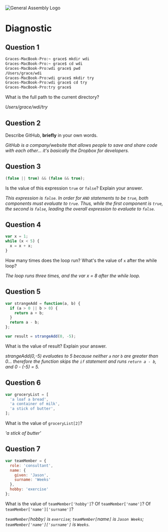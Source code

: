 ![General Assembly Logo](http://i.imgur.com/ke8USTq.png)

# Diagnostic

## Question 1

```sh
Graces-MacBook-Pro:~ grace$ mkdir wdi
Graces-MacBook-Pro:~ grace$ cd wdi
Graces-MacBook-Pro:wdi grace$ pwd
/Users/grace/wdi
Graces-MacBook-Pro:wdi grace$ mkdir try
Graces-MacBook-Pro:wdi grace$ cd try
Graces-MacBook-Pro:try grace$
```

What is the full path to the current directory?

_Users/grace/wdi/try_

## Question 2

Describe GitHub, **briefly** in your own words.

_GitHub is a company/website that allows people to save and share code with each other... it's basically the Dropbox for developers._

## Question 3

```js
(false || true) && (false && true);
```

Is the value of this expression `true` or `false`?  Explain your answer.

_This expression is `false`. In order for `AND` statements to be `true`, both components must evaluate to `true`. Thus, while the first component is `true`, the second is `false`, leading the overall expression to evaluate to `false`._

## Question 4

```js
var x = 1;
while (x < 5) {
  x = x + x;
}
```

How many times does the loop run?  What's the value of `x` after the while loop?

_The loop runs three times, and the var x = 8 after the while loop._

## Question 5

```js
var strangeAdd = function(a, b) {
  if (a > 0 || b > 0) {
    return a + b;
  }
  return a - b;
};

var result = strangeAdd(0, -5);
```

What is the value of result?  Explain your answer.

_strangeAdd(0,-5) evaluates to 5 because neither `a` nor `b` are greater than 0... therefore the function skips the `if` statement and runs `return a - b`, and 0 - (-5) = 5._

## Question 6

```js
var groceryList = [
  'a loaf a bread',
  'a container of milk',
  'a stick of butter',
];
```

What is the value of `groceryList[2]`?

_'a stick of butter'_

## Question 7

```js
var teamMember = {
  role: 'consultant',
  name: {
    given: 'Jason',
    surname: 'Weeks'
  },
  hobby: 'exercise'
};
```

What is the value of `teamMember['hobby']`?  Of `teamMember['name']`?  Of
`teamMember['name']['surname']`?

_`teamMember[`hobby`]` is `exercise`; `teamMember[`name`]` is `Jason Weeks`;
`teamMember['name']['surname']` is `Weeks`._
